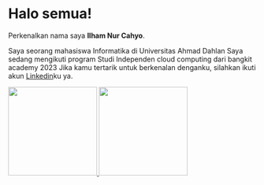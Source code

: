# Halo semua!

Perkenalkan nama saya **Ilham Nur Cahyo**.  

Saya seorang mahasiswa Informatika di Universitas Ahmad Dahlan
Saya sedang mengikuti program Studi Independen cloud computing dari bangkit  academy 2023
Jika kamu tertarik untuk berkenalan denganku, silahkan ikuti akun [Linkedin](https://www.linkedin.com/in/ilham-nur-cahyo-9a6479288/)ku ya.

<p align="left">
<a href="https://github.com/ilhamnc/">
  <img height="180em" src="https://github-readme-stats-eight-theta.vercel.app/api?username=ilhamnc&show_icons=true&theme=algolia&include_all_commits=true&count_private=true"/>
  <img height="180em" src="https://github-readme-stats-eight-theta.vercel.app/api/top-langs/?username=ilhamnc&layout=compact&langs_count=8&theme=algolia"/>
</a>
</p>
